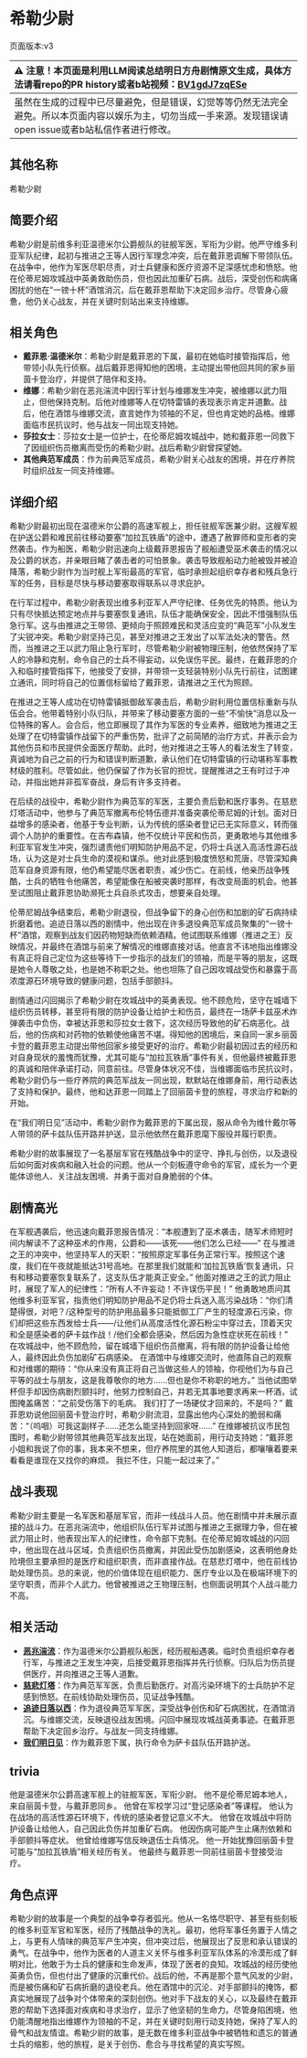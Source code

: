 # 希勒少尉
页面版本:v3
 

| :warning: 注意！本页面是利用LLM阅读总结明日方舟剧情原文生成，具体方法请看repo的PR history或者b站视频：[BV1gdJ7zqESe](https://www.bilibili.com/video/BV1gdJ7zqESe/)         |
|:----------------------------|
| 虽然在生成的过程中已尽量避免，但是错误，幻觉等等仍然无法完全避免。所以本页面内容以娱乐为主，切勿当成一手来源。发现错误请open issue或者b站私信作者进行修改。|



## 其他名称
希勒少尉
## 简要介绍
希勒少尉是前维多利亚温德米尔公爵舰队的驻舰军医，军衔为少尉。他严守维多利亚军队纪律，起初与推进之王等人因行军理念冲突，后在戴菲恩调解下带领队伍。在战争中，他作为军医尽职尽责，对士兵健康和医疗资源不足深感忧虑和愤怒。他在伦蒂尼姆攻城战中英勇救助伤员，但也因此加重矿石病。战后，深受创伤和病痛困扰的他在“一镑十杯”酒馆消沉，后在戴菲恩帮助下决定回乡治疗。尽管身心疲惫，他仍关心战友，并在关键时刻站出来支持维娜。
## 相关角色
-   **戴菲恩·温德米尔**：希勒少尉是戴菲恩的下属，最初在她临时接管指挥后，他带领小队先行侦察。战后戴菲恩得知他的困境，主动提出带他回共同的家乡丽茵卡登治疗，并提供了陪伴和支持。
-   **维娜**：希勒少尉在恶兆湍流中因行军计划与维娜发生冲突，被维娜以武力阻止，但他保持克制。后他对维娜等人在切特雷镇的表现表示肯定并道歉。战后，他在酒馆与维娜交流，直言她作为领袖的不足，但也肯定她的品格。维娜面临市民抗议时，他与战友一同出现支持她。
-   **莎拉女士**：莎拉女士是一位护士，在伦蒂尼姆攻城战中，她和戴菲恩一同救下了因组织伤员撤离而受伤的希勒少尉。战后希勒少尉曾探望她。
-   **其他典范军成员**：作为前典范军成员，希勒少尉关心战友的困境，并在疗养院时组织战友一同支持维娜。
## 详细介绍
希勒少尉最初出现在温德米尔公爵的高速军舰上，担任驻舰军医兼少尉。这艘军舰在护送公爵和难民前往移动要塞“加拉瓦铁盾”的途中，遭遇了赦罪师和变形者的突然袭击。作为船医，希勒少尉迅速向上级戴菲恩报告了舰船遭受巫术袭击的情况以及公爵的状态，并亲眼目睹了袭击者的可怕景象。袭击导致舰船动力舱被毁并被迫降落，希勒少尉作为当时舰上军衔最高的军官，临时承担起组织幸存者和残兵急行军的任务，目标是尽快与移动要塞取得联系以寻求庇护。

在行军过程中，希勒少尉表现出维多利亚军人严守纪律、任务优先的特质。他认为只有尽快抵达预定地点并与要塞恢复通讯，队伍才能确保安全，因此不惜强制队伍急行军。这与由推进之王带领、更倾向于照顾难民和灵活应变的“典范军”小队发生了尖锐冲突。希勒少尉坚持己见，甚至对推进之王发出了以军法处决的警告。然而，当推进之王以武力阻止急行军时，尽管希勒少尉被物理压制，他依然保持了军人的冷静和克制，命令自己的士兵不得妄动，以免误伤平民。最终，在戴菲恩的介入和临时接管指挥下，他接受了安排，并带领一支轻装特别小队先行前往，试图建立通讯，同时将自己的位置信标留给了戴菲恩，请推进之王代为照顾。

在推进之王等人成功在切特雷镇抵御敌军袭击后，希勒少尉利用位置信标重新与队伍会合。他带着特别小队归队，并带来了移动要塞方面的一些“不愉快”消息以及一位特殊的客人。会合后，他立即展现了其作为军医的专业素养，细致地为推进之王处理了在切特雷镇作战留下的严重伤势，批评了之前简陋的治疗方式，并表示会为其他伤员和市民提供全面医疗帮助。此时，他对推进之王等人的看法发生了转变，真诚地为自己之前的行为和错误判断道歉，承认他们在切特雷镇的行动堪称军事教材级的胜利。尽管如此，他仍保留了作为长官的担忧，提醒推进之王有时过于冲动，并指出她并非孤军奋战，身后有许多支持者。

在后续的战役中，希勒少尉作为典范军的军医，主要负责后勤和医疗事务。在慈悲灯塔活动中，他参与了典范军撤离布伦特伍德并准备突袭伦蒂尼姆的计划。面对日益增多的感染者，他基于专业判断，认为传统的感染者登记已无实际意义，转而强调个人防护的重要性。在吉布森镇，他不仅统计平民和伤员，更勇敢地与其他维多利亚军官发生冲突，强烈谴责他们明知防护用品不足，仍将士兵送入高活性源石战场，认为这是对士兵生命的漠视和谋杀。他对此感到极度愤怒和荒唐，尽管深知典范军自身资源有限，他仍希望能尽医者职责，减少伤亡。在前线，他亲历战争残酷，士兵的牺牲令他痛苦，希望能像在船被突袭时那样，有改变局面的机会。他甚至试图阻止戴菲恩协助濒死士兵自杀式攻击，想要亲自处理。

伦蒂尼姆战争结束后，希勒少尉退役，但战争留下的身心创伤和加剧的矿石病持续折磨着他。追迹日落以西的剧情中，他出现在许多退役典范军成员聚集的“一镑十杯”酒馆，观察到战友们因药物短缺而依赖酒精。他试图联系维娜（推进之王）反映情况，并最终在酒馆与前来了解情况的维娜直接对话。他直言不讳地指出维娜没有真正将自己定位为这些等待下一步指示的战友们的领袖，而是平等的朋友，这既是她令人尊敬之处，也是她不称职之处。他也坦陈了自己因攻城战受伤和暴露于高浓度源石环境导致的健康问题，包括手部颤抖。

剧情通过闪回揭示了希勒少尉在攻城战中的英勇表现。他不顾危险，坚守在城墙下组织伤员转移，甚至将有限的防护设备让给护士和伤员，最终在一场萨卡兹巫术炸弹袭击中负伤，幸被达菲恩和莎拉女士救下，这次经历导致他的矿石病恶化。战后，他的伤病和对药物的依赖使他痛苦不堪。得知他的困境后，来自同一家乡丽茵卡登的戴菲恩主动提出带他回家乡接受更好的治疗。希勒少尉最初因过去的经历和对自身现状的羞愧而犹豫，尤其可能与“加拉瓦铁盾”事件有关，但他最终被戴菲恩的真诚和陪伴承诺打动，同意前往。尽管身体状况不佳，当维娜面临市民抗议时，希勒少尉仍与一些疗养院的典范军战友一同出现，默默站在维娜身前，用行动表达了支持和保护。最终，他和达菲恩一同踏上了回丽茵卡登的旅程，寻求治疗和新的开始。

在“我们明日见”活动中，希勒少尉作为戴菲恩的下属出现，服从命令为维什戴尔等人带领的萨卡兹队伍开路并护送，显示他依然在戴菲恩麾下服役并履行职责。

希勒少尉的故事展现了一名基层军官在残酷战争中的坚守、挣扎与创伤，以及退役后如何面对疾病和融入社会的问题。他从一个刻板遵守命令的军官，成长为一个更能体谅他人、关注战友困境、并勇于面对自身脆弱的个体。
## 剧情高光
在军舰遇袭后，他迅速向戴菲恩报告情况：“本舰遭到了巫术袭击，随军术师短时间内解读不了这种巫术的作用，公爵和——该死——他们怎么已经——”
在与推进之王的冲突中，他坚持军人的天职：“按照原定军事任务正常行军。按照这个速度，我们在午夜就能抵达31号高地。在那里我们就能和‘加拉瓦铁盾’恢复通讯，只有和移动要塞恢复联系了，这支队伍才能真正安全。”
他面对推进之王的武力阻止时，展现了军人的纪律性：“所有人不许妄动！不许误伤平民！”
他勇敢地质问其他维多利亚军官，指责他们明知防护用品不足仍将士兵送入高污染战场：“你们清楚得很，对吧？/这种型号的防护用品最多只能抵御工厂产生的轻度源石污染，你们却把这些东西发给士兵——/让他们从高度活性化源石粉尘中穿过去，顶着天灾和全是感染者的萨卡兹作战！/他们全都会感染，然后因为急性症状死在前线！”
在攻城战中，他不顾危险，留在城墙下组织伤员撤离，将有限的防护设备让给他人，最终因此负伤加剧矿石病感染。
在酒馆中与维娜交流时，他直陈自己的观察和对维娜的期待：“你从来没有真正将自己当做这些人的领袖，你视他们为与自己平等的战士与朋友，这是我尊敬你的地方......但也是你不称职的地方。”
当他试图举杯但手却因伤病剧烈颤抖时，他努力控制自己，并若无其事地要求再来一杯酒，试图掩盖痛苦：“之前受伤落下的毛病。 我们打了一场硬仗才回来的，不是吗？”
戴菲恩劝说他回丽茵卡登治疗时，希勒少尉流泪，显露出他内心深处的脆弱和痛苦：“（呜咽）可我这副样子......还怎么能坚持到回家呀......”
在维娜被抗议市民包围时，希勒少尉带领其他典范军战友出现，站在她面前，用行动支持她：“戴菲恩小姐和我说了你的事，我本来不想来，但疗养院里的其他人知道后，都嚷嚷着要来看看是谁现在又找你的麻烦。 我拦不住，只能一起过来了。”
## 战斗表现
希勒少尉主要是一名军医和基层军官，而非一线战斗人员。他在剧情中并未展示直接的战斗力。在恶兆湍流中，他组织队伍行军并试图与推进之王据理力争，但在被武力阻止时，他表现出军人的纪律性，命令部下克制。在伦蒂尼姆攻城战的闪回中，他出现在战斗区域，负责组织伤员撤离，并因此受伤加剧感染，这表明他身处险境但主要承担的是医疗和组织职责，而非直接作战。在慈悲灯塔中，他在前线协助处理伤员。总的来说，他的价值体现在组织能力、医疗专业以及在极端环境下的坚守职责，而非个人武力。他曾被推进之王物理压制，也侧面说明其个人战斗能力不高。
## 相关活动
-   **[恶兆湍流](../stories/main_13.md)**：作为温德米尔公爵舰队船医，经历舰船遇袭。临时负责组织幸存者行军，与推进之王发生冲突，后接受戴菲恩指挥并先行侦察。归队后为伤员提供医疗，并向推进之王等人道歉。
-   **[慈悲灯塔](../stories/main_14.md)**：作为典范军军医，负责后勤医疗。对高污染环境下的士兵防护不足感到愤怒。在前线协助处理伤员，见证战争残酷。
-   **[追迹日落以西](../stories/act37side.md)**：作为退役典范军军医，深受战争创伤和矿石病困扰，在酒馆消沉。与维娜交流，反映退役战友困境。闪回中展现攻城战英勇事迹。在戴菲恩帮助下决定回乡治疗。与战友一同支持维娜。
-   **[我们明日见](../stories/act18mini.md)**：作为戴菲恩下属，执行命令为萨卡兹队伍开路护送。
## trivia
他是温德米尔公爵高速军舰上的驻舰军医，军衔少尉。
他不是伦蒂尼姆本地人，来自丽茵卡登，与戴菲恩同乡。
他曾在军校学习过“登记感染者”等课程。
他认为在战场的高活性源石环境下，传统的感染者登记意义不大。
他曾在攻城战中将防护设备让给他人，自己因此负伤并加重矿石病。
他因伤病可能产生止痛剂依赖和手部颤抖等症状。
他曾给维娜写信反映退伍士兵情况。
他一开始犹豫回丽茵卡登可能与“加拉瓦铁盾”相关经历有关。
他最终与戴菲恩一同前往丽茵卡登接受治疗。
## 角色点评
希勒少尉的故事是一个典型的战争幸存者弧光。他从一名恪尽职守、甚至有些刻板的维多利亚军官和军医，经历了残酷战争的洗礼。最初，他将军事任务置于人情之上，与更有人情味的典范军产生冲突，但冲突过后，他展现出了反思和承认错误的勇气。在战争中，他作为医者的人道主义关怀与维多利亚军队体系的冷漠形成了鲜明对比，他敢于为士兵的健康和生命发声，体现了医者的良知。攻城战的经历使他英勇负伤，但也付出了健康的沉重代价。战后的他，不再是那个意气风发的少尉，而是被伤痛和矿石病折磨的退役老兵。他在酒馆中的沉沦、对手部颤抖的掩饰，都真实地展现了战争对个体带来的深刻创伤。他对手下战友的关心，以及最终在戴菲恩的帮助下选择面对疾病和寻求治疗，显示了他坚韧的生命力。尽管身陷困境，他仍能清醒地指出维娜作为领袖的不足，并在关键时刻用行动支持她，保持了军人的骨气和战友情谊。希勒少尉的故事，是无数在维多利亚战争中被牺牲和遗忘的普通士兵的缩影，他的旅程，是关于创伤、愈合与寻找希望的真实写照。